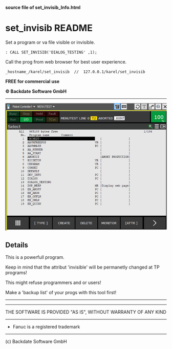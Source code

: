 **source file of set_invisib_Info.html**
# set_invisib  README

Set a program or va file visible or invisible.


    : CALL SET_INVISIB('DIALOG_TESTING' ,1);

Call the prog from web browser for best user experience.

    _hostname_/karel/set_invisib  //  127.0.0.1/karel/set_invisib 

**FREE for commercial use**

**© Backdate Software GmbH**

---

![set_invisib.gif](./assets/SET_PROGS_INVISIBLE2.gif)

## Details

This is a powerfull program.

Keep in mind that the attribut 'invisible' will be permanetly changed at TP programs!

This might refuse programmers and or users!

Make a 'backup list' of your progs with this tool first!

---
---

THE SOFTWARE IS PROVIDED "AS IS", WITHOUT WARRANTY OF ANY KIND

---
- Fanuc is a registered trademark
---
  (c) Backdate Software GmbH
